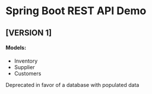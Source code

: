 # Spring Boot REST API Demo 
## [VERSION 1]

#### Models:
- Inventory
- Supplier
- Customers

Deprecated in favor of a database with populated data